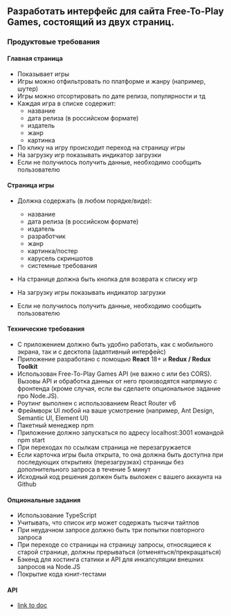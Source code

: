 ## Разработать интерфейс для сайта Free-To-Play Games, состоящий из двух страниц.
### Продуктовые требования
#### Главная страница
- Показывает игры
- Игры можно отфильтровать по платформе и жанру (например, шутер)
- Игры можно отсортировать по дате релиза, популярности и тд
- Каждая игра в списке содержит:
  - название
  - дата релиза (в российском формате)
  - издатель
  - жанр
  - картинка
- По клику на игру происходит переход на страницу игры
- На загрузку игр показывать индикатор загрузки
- Если не получилось получить данные, необходимо сообщить пользователю

#### Страница игры

- Должна содержать (в любом порядке/виде):
  - название
  - дата релиза (в российском формате)
  - издатель
  - разработчик
  - жанр
  - картинка/постер
  - карусель скриншотов
  - системные требования

- На странице должна быть кнопка для возврата к списку игр
- На загрузку игры показывать индикатор загрузки
- Если не получилось получить данные, необходимо сообщить пользователю

#### Технические требования
- С приложением должно быть удобно работать, как с мобильного экрана, так и с десктопа (адаптивный интерфейс)
- Приложение разработано с помощью **React** 18+ и **Redux / Redux Toolkit**
- Использован Free-To-Play Games API (не важно с или без CORS). Вызовы API и обработка данных от него производятся напрямую с фронтенда (кроме случая, если вы сделаете опциональное задание про Node.JS).
- Роутинг выполнен с использованием React Router v6
- Фреймворк UI любой на ваше усмотрение (например, Ant Design, Semantic UI, Element UI)
- Пакетный менеджер npm
- Приложение должно запускаться по адресу localhost:3001 командой npm start
- При переходах по ссылкам страница не перезагружается
- Если карточка игры была открыта, то она должна быть доступна при последующих открытиях (перезагрузках) страницы без дополнительного запроса в течение 5 минут
- Исходный код решения должен быть выложен с вашего аккаунта на Github

#### Опциональные задания
- Использование TypeScript
- Учитывать, что список игр может содержать тысячи тайтлов
- При неудачном запросе должно быть три попытки повторного запроса
- При переходе со страницы на страницу запросы, относящиеся к старой странице, должны прерываться (отменяться/прекращаться)
- Бэкенд для хостинга статики и API для инкапсуляции внешних запросов на Node.JS
- Покрытие кода юнит-тестами

#### API
- [link to doc](https://www.freetogame.com/api-doc)